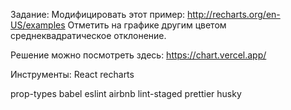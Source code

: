 Задание:
Модифицировать этот пример:
http://recharts.org/en-US/examples
Отметить на графике другим цветом среднеквадратическое отклонение.

Решение можно посмотреть здесь:
https://chart.vercel.app/

Инструменты:
React
recharts

prop-types
babel
eslint
  airbnb
lint-staged
prettier
husky
